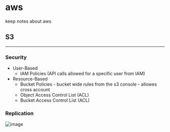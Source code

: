 # aws
keep notes about aws

## S3
___
### Security
- User-Based 
  - IAM Policies (API calls allowed for a specific user from IAM)
- Resource-Based
  - Bucket Policies - bucket wide rules from the s3 console - allowes cross account
  - Object Access Control List (ACL)
  - Bucket Access Control List (ACL)
### Replication

![image](https://user-images.githubusercontent.com/39304876/229342169-be1d1574-93ea-4e98-b9ae-9d3da3a8713b.png)
